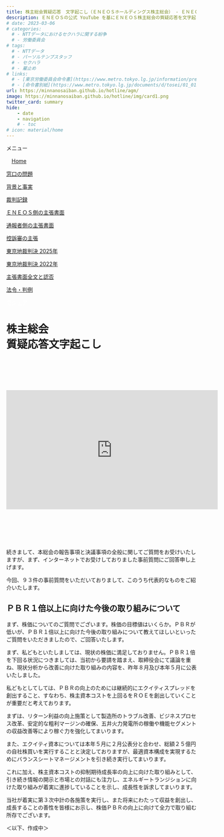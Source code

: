 ```yaml
---
title: 株主総会質疑応答　文字起こし（ＥＮＥＯＳホールディングス株主総会） - ＥＮＥＯＳの内部通報制度をめぐる訴訟について
description: ＥＮＥＯＳの公式 YouTube を基にＥＮＥＯＳ株主総会の質疑応答を文字起こししています。内部通報制度を利用した通報者として、裁判の他、株主総会やタウンホールミーティングで問題提起を行ってまいります。
# date: 2023-03-06
# categories:
  # - NTTデータにおけるセクハラに関する紛争
  # - 労働委員会
# tags:
  # - NTTデータ
  # - パーソルテンプスタッフ
  # - セクハラ
  # - 雇止め
# links:
  # - [東京労働委員会命令書](https://www.metro.tokyo.lg.jp/information/press/2024/03/2024030701)
  # - [命令書別紙](https://www.metro.tokyo.lg.jp/documents/d/tosei/01_01b_02)
url: https://minnanosaiban.github.io/hotline/agm/
image: https://minnanosaiban.github.io/hotline/img/card1.png
twitter_card: summary
hide:
    - date
    - navigation
    # - toc
# icon: material/home
---
```


<div class="hamburger" onclick="toggleMenu()"> <i class="fa-solid fa-bars"></i> メニュー</div>
<div id="mobileMenu" class="mobile-menu">
<p class="smaller">
<i class="fa-solid fa-house"></i>　<a href="https://minnanosaiban.github.io/hotline/" class="arrow-link">Home</a></p>
<p class="smaller">
<i class="bi bi-chevron-compact-right"></i> <a href="https://minnanosaiban.github.io/hotline/summary/" class="arrow-link">窓口の問題</a></p>
<p class="smaller">
<i class="bi bi-chevron-compact-right"></i> <a href="https://minnanosaiban.github.io/hotline/fact/" class="arrow-link">背景と事実</a></p>
<p class="smaller">
<i class="bi bi-chevron-compact-right"></i> <a href="https://minnanosaiban.github.io/hotline/trial/" class="arrow-link">裁判記録</a></p>
<p class="smaller pad1">
<i class="bi bi-chevron-compact-right"></i> <a href="https://minnanosaiban.github.io/hotline/trial/eneos/" class="arrow-link">ＥＮＥＯＳ側の主張書面</a></p>
<p class="smaller pad1">
<i class="bi bi-chevron-compact-right"></i> <a href="https://minnanosaiban.github.io/hotline/trial/whistleblower/" class="arrow-link">通報者側の主張書面</a></p>
<p class="smaller pad1">
<i class="bi bi-chevron-compact-right"></i> <a href="https://minnanosaiban.github.io/hotline/trial/appeal/" class="arrow-link">控訴審の主張</a></p>
<p class="smaller pad1">
<i class="bi bi-chevron-compact-right"></i> <a href="https://minnanosaiban.github.io/hotline/trial/judgement_2025/" class="arrow-link">東京地裁判決 2025年</a></p>
<p class="smaller pad1">
<i class="bi bi-chevron-compact-right"></i> <a href="https://minnanosaiban.github.io/hotline/trial/judgement_2022/" class="arrow-link">東京地裁判決 2022年</a></p>
<p class="smaller pad1">
<i class="bi bi-chevron-compact-right"></i> <a href="https://minnanosaiban.github.io/eneos-saiban/argument.html" class="arrow-link">主張書面全文と認否</a></p>
<p class="smaller pad1">
<i class="bi bi-chevron-compact-right"></i> <a href="https://minnanosaiban.github.io/hotline/trial/docu/" class="arrow-link">法令・判例</a></p>
</div>

<p style="margin: 0;">
  <a href="https://twitter.com/share?url=https://minnanosaiban.github.io/hotline/agm/ &text=株主総会質疑応答　文字起こし（ＥＮＥＯＳホールディングス株主総会） - ＥＮＥＯＳの内部通報制度をめぐる訴訟について"
     target="_blank" class="x-share" style="color: #FFFFFF;">
    <i class="fa-brands fa-x-twitter"></i> でシェア
  </a>
</p>

# 株主総会<br>質疑応答文字起こし
<div class="width-40" markdown>

<div class="video-container" style="margin-top: 6.4rem !important; margin-bottom: 6.4rem !important;">
<iframe width="560" height="315" src="https://www.youtube.com/embed/yGMbUWehn8Y?si=V_2DWIfNKB6EP-aU&amp;start=2549" title="YouTube video player" frameborder="0" allow="accelerometer; autoplay; clipboard-write; encrypted-media; gyroscope; picture-in-picture; web-share" referrerpolicy="strict-origin-when-cross-origin" allowfullscreen></iframe>
</div>

続きまして、本総会の報告事項と決議事項の全般に関してご質問をお受けいたしますが、まず、インターネットでお受けしておりました事前質問にご回答申し上げます。

今回、９３件の事前質問をいただいておりまして、このうち代表的なものをご紹介いたします。

## ＰＢＲ１倍以上に向けた今後の取り組みについて

まず、株価についてのご質問でございます。株価の目標値はいくらか。ＰＢＲが低いが、ＰＢＲ１倍以上に向けた今後の取り組みについて教えてほしいといったご質問をいただきましたので、ご回答いたします。

まず、私どもといたしましては、現状の株価に満足しておりません。ＰＢＲ１倍を下回る状況につきましては、当初から要請を踏まえ、取締役会にて議論を重ね、現状分析から改善に向けた取り組みの内容を、昨年８月及び本年５月に公表いたしました。

私どもとしてしては、ＰＢＲの向上のためには継続的にエクイティスプレッドを創出すること、すなわち、株主資本コストを上回るをＲＯＥを創出していくことが重要だと考えております。

まずは、リターン利益の向上施策として製造所のトラブル改善、ビジネスプロセス改革、安定的な粗利マージンの確保、五井火力発電所の稼働や機能セグメントの収益改善等により稼ぐ力を強化してまいります。

また、エクイティ資本については本年５月に２月公表分と合わせ、総額２５億円の自社株買いを実行することと決定しておりますが、最適資本構成を実現するためにバランスシートマネージメントを引き続き実行してまいります。

これに加え、株主資本コストの抑制期待成長率の向上に向けた取り組みとして、引き続き情報の開示と市場との対話にも注力し、エネルギートランジションに向けた取り組みが着実に進捗していることを示し、成長性を訴求してまいります。

当社が着実に第３次中計の各施策を実行し、また将来にわたって収益を創出し、成長することの善性を皆様にお示し、株価ＰＢＲの向上に向けて全力で取り組む所存でございます。

＜以下、作成中＞
</div>